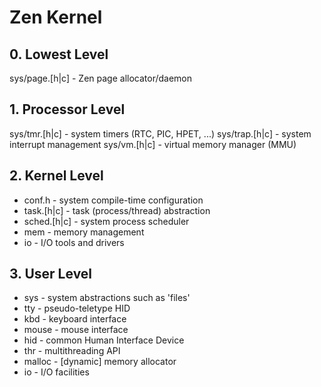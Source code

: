 # Zen Kernel

## 0. Lowest Level

sys/page.[h|c]                  - Zen page allocator/daemon

## 1. Processor Level

sys/tmr.[h|c]                   - system timers (RTC, PIC, HPET, ...)
sys/trap.[h|c]                  - system interrupt management
sys/vm.[h|c]                    - virtual memory manager (MMU)

## 2. Kernel Level

- conf.h                        - system compile-time configuration
- task.[h|c]                    - task (process/thread) abstraction
- sched.[h|c]                   - system process scheduler
- mem                           - memory management
- io                            - I/O tools and drivers

## 3. User Level

- sys                           - system abstractions such as 'files'
- tty                           - pseudo-teletype HID
- kbd                           - keyboard interface
- mouse                         - mouse interface
- hid                           - common Human Interface Device
- thr                           - multithreading API
- malloc                        - [dynamic] memory allocator
- io                            - I/O facilities

